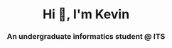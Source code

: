 <h1 align="center">Hi 👋, I'm Kevin</h1>

<h3 align="center">An undergraduate informatics student @ ITS </h3>
